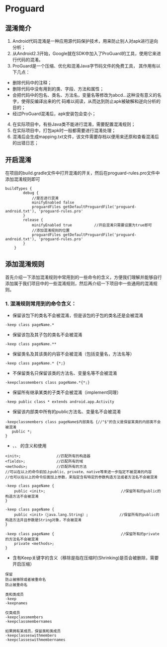 # Proguard
## 混淆简介
1. Android代码混淆是一种应用源代码保护技术，用来防止别人对apk进行逆向分析；
2. 从Android2.3开始，Google就在SDK中加入了ProGuard的工具，使用它来进行代码的混淆。
3. ProGuard是一个压缩、优化和混淆Java字节码文件的免费工具， 其作用有以下几点：
- 删除代码中的注释；
- 删除代码中没有用到的类、字段、方法和属性；
- 会把代码中的包名、类名、方法名，变量名等修改为abcd...这种没有意义的名字，使得反编译出来的代    码难以阅读，从而达到防止apk被破解和逆向分析的目的；
- 经过ProGuard混淆后，apk安装包会变小；
4. 在实际项目中，有些Java类不能进行混淆，需要配置混淆规则；
5. 在实际项目中，打包apk时一般都需要进行混淆处理；
6. 混淆后会生成mapping.txt文件，该文件需要存档以便用来还原和查看混淆后的出错日志；

## 开启混淆
在项目的build.gradle文件中打开混淆的开关，然后在proguard-rules.pro文件中添加混淆规则即可
```
buildTypes {
        debug {
            //是否进行混淆
            minifyEnabled false
            proguardFiles getDefaultProguardFile('proguard-android.txt'), 'proguard-rules.pro'
        }
        release {
            minifyEnabled true          //开启混淆只需要设置为true即可
            //添加混淆规则的位置
            proguardFiles getDefaultProguardFile('proguard-android.txt'), 'proguard-rules.pro'
        }
    }
```
## 添加混淆规则
首先介绍一下添加混淆规则中常用到的一些命令的含义，方便我们理解并能够自行添加属于我们项目中的一些混淆规则，然后再介绍一下项目中一些通用的混淆规则。

### 1. 混淆规则常用到的命令含义：

- 保留该包下的类名不会被混淆，但是该包的子包的类名还是会被混淆
```
-keep class pageName.*
```

- 保留该包及其子包的类名不会被混淆
```
-keep class pageName.**
```

- 保留类名及其该类的内容不会被混淆（包括变量名，方法名等）
```
-keep class pageName.* {*;}
```

- 不保留类名只保留该类的方法名、变量名等不会被混淆
```
-keepclassmembers class pageName.*{*;}
```

- 保留所有继承某类的子类不会被混淆（implement同理）
```
-keep public class * extends android.app.Activity
```

- 保留该内部类中所有的public方法名、变量名不会被混淆
```
-keepclassmembers class pageName$内部类名 {//"$"的含义是保留某类的内部类不会被混淆
   public *;                                        
}
```
- <init>、<fields>、 <methods>的含义和使用
```
<init>;                //匹配所有的构造器
<fields>;              //匹配所有的域
<methods>;             //匹配所有的方法
//可以在以上的命令前加上public、private、native等来进一步指定不被混淆的内容
//也可以在以上的命令后面加上参数，来指定含有特定的参数构造方法或者方法名不会被混淆

-keep class pageName {
    public <init>;                                  //保留所有的public的构造方法不会被混淆
}

-keep class pageName {
    public <init>（java.lang.String）;              //保留所有的public的构造方法并且参数是String对象，不会被混淆
}

-keep class pageName {                              //保留所有的private的方法名不会被混淆
    private <methods>;
}
```

- 含有Keep关键字的含义（移除是指在压缩时(Shrinking)是否会被删除，需要开启压缩）
```
保留
防止被移除或者被重命名
防止被重命名

类和类成员
-keep
-keepnames

仅类成员
-keepclassmembers
-keepclassmembernames

如果拥有某成员，保留类和类成员
-keepclasseswithmembers
-keepclasseswithmembernames
```

